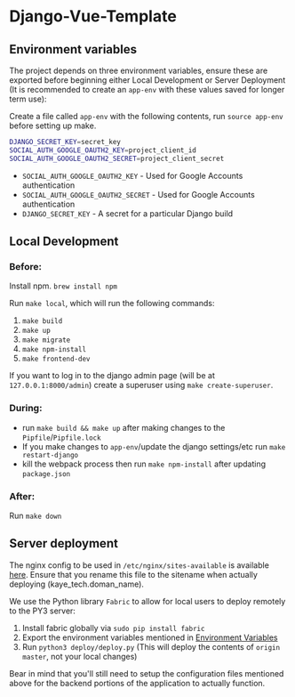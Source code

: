 # Django-Vue-Template

## Environment variables

The project depends on three environment variables, ensure these are exported before beginning either Local Development or Server Deployment (It is recommended to create an `app-env` with these values saved for longer term use):

Create a file called `app-env` with the following contents, run `source app-env` before setting up make.
```bash
DJANGO_SECRET_KEY=secret_key
SOCIAL_AUTH_GOOGLE_OAUTH2_KEY=project_client_id
SOCIAL_AUTH_GOOGLE_OAUTH2_SECRET=project_client_secret
```

* `SOCIAL_AUTH_GOOGLE_OAUTH2_KEY` - Used for Google Accounts authentication
* `SOCIAL_AUTH_GOOGLE_OAUTH2_SECRET` - Used for Google Accounts authentication
* `DJANGO_SECRET_KEY` - A secret for a particular Django build

## Local Development

### Before:

Install npm.
`brew install npm`

Run `make local`, which will run the following commands:
1. `make build`
2. `make up`
3. `make migrate`
4. `make npm-install`
5. `make frontend-dev`

If you want to log in to the django admin page (will be at `127.0.0.1:8000/admin`) create a superuser using `make create-superuser`.

### During:

- run `make build && make up` after making changes to the `Pipfile`/`Pipfile.lock`
- If you make changes to `app-env`/update the django settings/etc run `make restart-django`
- kill the webpack process then run `make npm-install` after updating `package.json`

### After:

Run `make down`

## Server deployment

The nginx config to be used in `/etc/nginx/sites-available` is available [here](deploy/nginx-static-sites-available.conf). Ensure that you rename this file to the sitename when actually deploying (kaye_tech.doman_name).

We use the Python library `Fabric` to allow for local users to deploy remotely to the PY3 server:
1. Install fabric globally via `sudo pip install fabric`
2. Export the environment variables mentioned in [Environment Variables](#kaye_tech)
3. Run `python3 deploy/deploy.py` (This will deploy the contents of `origin master`, not your local changes)

Bear in mind that you'll still need to setup the configuration files mentioned above for the backend portions of the application to actually function.
